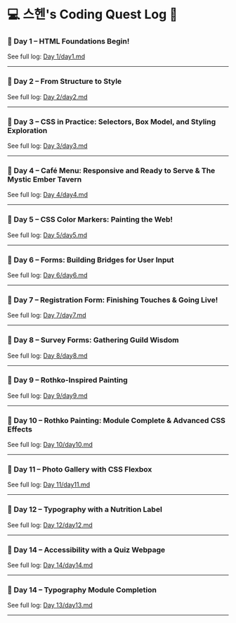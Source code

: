 # 💻 스헨's Coding Quest Log 🚀

### 📅 Day 1 – HTML Foundations Begin!
See full log: [Day 1/day1.md](Day%2001/day1.md)

---

### 📅 Day 2 – From Structure to Style
See full log: [Day 2/day2.md](Day%2002/day2.md)

---

### 📅 Day 3 – CSS in Practice: Selectors, Box Model, and Styling Exploration
See full log: [Day 3/day3.md](Day%2003/day3.md)

---

### 📅 Day 4 – Café Menu: Responsive and Ready to Serve & The Mystic Ember Tavern
See full log: [Day 4/day4.md](Day%2004/day4.md)

---

### 📅 Day 5 – CSS Color Markers: Painting the Web!
See full log: [Day 5/day5.md](Day%2005/day5.md)

---

### 📅 Day 6 – Forms: Building Bridges for User Input
See full log: [Day 6/day6.md](Day%2006/day6.md)

---

### 📅 Day 7 – Registration Form: Finishing Touches & Going Live!
See full log: [Day 7/day7.md](Day%2007/day7.md)

---

### 📅 Day 8 – Survey Forms: Gathering Guild Wisdom
See full log: [Day 8/day8.md](Day%2008/day8.md)

---

### 📅 Day 9 – Rothko-Inspired Painting
See full log: [Day 9/day9.md](Day%2009/day9.md)

---

### 📅 Day 10 – Rothko Painting: Module Complete & Advanced CSS Effects
See full log: [Day 10/day10.md](Day%2010/day10.md)

---

### 📅 Day 11 – Photo Gallery with CSS Flexbox
See full log: [Day 11/day11.md](Day%2011/day11.md)

---

### 📅 Day 12 – Typography with a Nutrition Label
See full log: [Day 12/day12.md](Day%2012/day12.md)

---

### 📅 Day 14 – Accessibility with a Quiz Webpage
See full log: [Day 14/day14.md](Day%2014/day14.md)

---

### 📅 Day 14 – Typography Module Completion
See full log: [Day 13/day13.md](Day%2013/day13.md)

---
